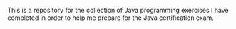 This is a repository for the collection of Java programming exercises I have completed in order to help me prepare for the Java certification exam.
